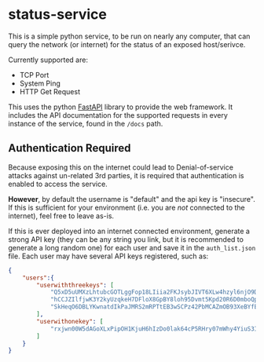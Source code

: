 # status-service
This is a simple python service, to be run on nearly any computer, that can query the network (or internet) for the
status of an exposed host/serivce.

Currently supported are:
*   TCP Port
*   System Ping
*   HTTP Get Request

This uses the python [FastAPI](https://fastapi.tiangolo.com/) library to provide the web framework. It includes the
API documentation for the supported requests in every instance of the service, found in the `/docs` path.


## Authentication Required
Because exposing this on the internet could lead to Denial-of-service attacks against un-related 3rd parties, it is 
required that authentication is enabled to access the service. 

**However**, by default the username is "default" and the api key is "insecure". If this is sufficient for your
environment (i.e. you are *not* connected to the internet), feel free to leave as-is.

If this is ever deployed into an internet connected environment, generate a strong API key (they can be any string you 
link, but it is recommended to generate a long random one) for each user and save it in the `auth_list.json` file. Each 
user may have several API keys registered, such as:

```json
{
    "users":{
        "userwiththreekeys": [
            "Q5xD5uUMXzLhtubcGOTLggFop18LIiia2FKJsybJIVT6XLw4hzyl6njO9DOaeAI",
            "hCCJZIlfjwK3Y2kyUzqkeH7DFloX8GpBY8loh95Dvmt5Kpd20R6D0mboQpXF54y",
            "SkHeqO6DBLYKwnatdIkPaJMRS2mRPTtEB3wSCPz42PbMCAZmOB93XeBYfEZ88w7"
        ],
        "userwithonekey": [
            "rxjwn00W5dAGoXLxPipOH1KjuH6hIzDo0lak64cP5RHry07mWhy4YiuS3IRqeeD"
        ]
    }
}
```

